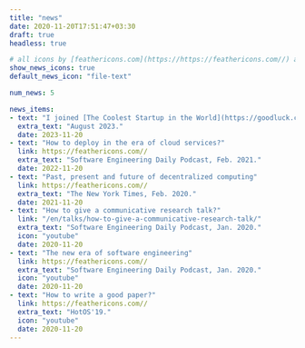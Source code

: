 ```yaml
---
title: "news"
date: 2020-11-20T17:51:47+03:30
draft: true
headless: true

# all icons by [feathericons.com](https://https://feathericons.com//) are supported
show_news_icons: true
default_news_icon: "file-text"

num_news: 5

news_items:
- text: "I joined [The Coolest Startup in the World](https://goodluck.com) as the CEO"
  extra_text: "August 2023."
  date: 2023-11-20
- text: "How to deploy in the era of cloud services?"
  link: https://feathericons.com//
  extra_text: "Software Engineering Daily Podcast, Feb. 2021."
  date: 2022-11-20
- text: "Past, present and future of decentralized computing"
  link: https://feathericons.com//
  extra_text: "The New York Times, Feb. 2020."
  date: 2021-11-20
- text: "How to give a communicative research talk?"
  link: "/en/talks/how-to-give-a-communicative-research-talk/"
  extra_text: "Software Engineering Daily Podcast, Jan. 2020."
  icon: "youtube"
  date: 2020-11-20
- text: "The new era of software engineering"
  link: https://feathericons.com//
  extra_text: "Software Engineering Daily Podcast, Jan. 2020."
  icon: "youtube"
  date: 2020-11-20
- text: "How to write a good paper?"
  link: https://feathericons.com//
  extra_text: "HotOS'19."
  icon: "youtube"
  date: 2020-11-20
---
```

